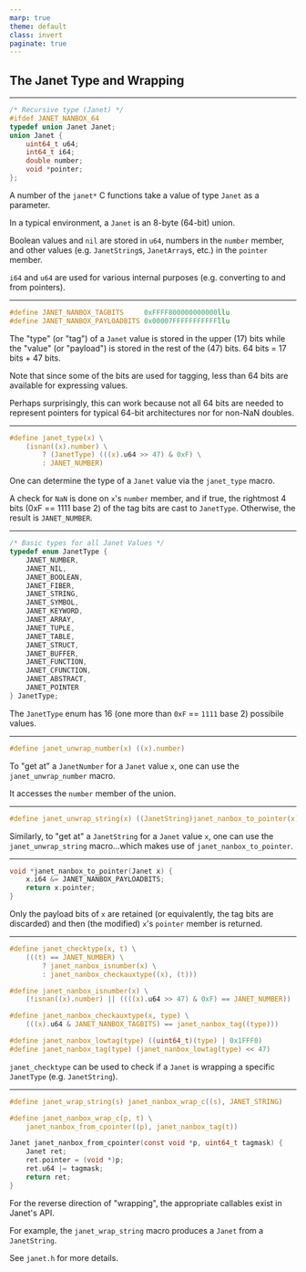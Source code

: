 ```yaml
---
marp: true
theme: default
class: invert
paginate: true
---
```


## The Janet Type and Wrapping

---

```c
/* Recursive type (Janet) */
#ifdef JANET_NANBOX_64
typedef union Janet Janet;
union Janet {
    uint64_t u64;
    int64_t i64;
    double number;
    void *pointer;
};
```

A number of the `janet*` C functions take a value of type `Janet` as a parameter.

In a typical environment, a `Janet` is an 8-byte (64-bit) union.

Boolean values and `nil` are stored in `u64`, numbers in the `number` member, and other values (e.g. `JanetString`s, `JanetArray`s, etc.) in the `pointer` member.

`i64` and `u64` are used for various internal purposes (e.g. converting to and from pointers).

---

```c
#define JANET_NANBOX_TAGBITS     0xFFFF800000000000llu
#define JANET_NANBOX_PAYLOADBITS 0x00007FFFFFFFFFFFllu
```

The "type" (or "tag") of a `Janet` value is stored in the upper (17) bits while the "value" (or "payload") is stored in the rest of the (47) bits.  64 bits = 17 bits + 47 bits.

Note that since some of the bits are used for tagging, less than 64 bits are available for expressing values.

Perhaps surprisingly, this can work because not all 64 bits are needed to represent pointers for typical 64-bit architectures nor for non-NaN doubles.

---

```c
#define janet_type(x) \
    (isnan((x).number) \
        ? (JanetType) (((x).u64 >> 47) & 0xF) \
        : JANET_NUMBER)
```

One can determine the type of a `Janet` value via the `janet_type` macro.

A check for `NaN` is done on `x`'s `number` member, and if true, the rightmost 4 bits (0xF == 1111 base 2) of the tag bits are cast to `JanetType`.  Otherwise, the result is `JANET_NUMBER`.

---

```c
/* Basic types for all Janet Values */
typedef enum JanetType {
    JANET_NUMBER,
    JANET_NIL,
    JANET_BOOLEAN,
    JANET_FIBER,
    JANET_STRING,
    JANET_SYMBOL,
    JANET_KEYWORD,
    JANET_ARRAY,
    JANET_TUPLE,
    JANET_TABLE,
    JANET_STRUCT,
    JANET_BUFFER,
    JANET_FUNCTION,
    JANET_CFUNCTION,
    JANET_ABSTRACT,
    JANET_POINTER
} JanetType;
```

The `JanetType` enum has 16 (one more than `0xF` == `1111` base 2) possibile values.

---

```c
#define janet_unwrap_number(x) ((x).number)
```

To "get at" a `JanetNumber` for a `Janet` value `x`, one can use the `janet_unwrap_number` macro.

It accesses the `number` member of the union.

---

```c
#define janet_unwrap_string(x) ((JanetString)janet_nanbox_to_pointer(x))
```

Similarly, to "get at" a `JanetString` for a `Janet` value `x`, one can use the `janet_unwrap_string` macro...which makes use of `janet_nanbox_to_pointer`.

---

```c
void *janet_nanbox_to_pointer(Janet x) {
    x.i64 &= JANET_NANBOX_PAYLOADBITS;
    return x.pointer;
}
```

Only the payload bits of `x` are retained (or equivalently, the tag bits are discarded) and then (the modified) `x`'s `pointer` member is returned.

---

```c
#define janet_checktype(x, t) \
    (((t) == JANET_NUMBER) \
        ? janet_nanbox_isnumber(x) \
        : janet_nanbox_checkauxtype((x), (t)))
```

```c
#define janet_nanbox_isnumber(x) \
    (!isnan((x).number) || ((((x).u64 >> 47) & 0xF) == JANET_NUMBER))
```

```c
#define janet_nanbox_checkauxtype(x, type) \
    (((x).u64 & JANET_NANBOX_TAGBITS) == janet_nanbox_tag((type)))
```

```c
#define janet_nanbox_lowtag(type) ((uint64_t)(type) | 0x1FFF0)
#define janet_nanbox_tag(type) (janet_nanbox_lowtag(type) << 47)
```

`janet_checktype` can be used to check if a `Janet` is wrapping a specific `JanetType` (e.g. `JanetString`).

---

```c
#define janet_wrap_string(s) janet_nanbox_wrap_c((s), JANET_STRING)
```

```c
#define janet_nanbox_wrap_c(p, t) \
    janet_nanbox_from_cpointer((p), janet_nanbox_tag(t))
```

```c
Janet janet_nanbox_from_cpointer(const void *p, uint64_t tagmask) {
    Janet ret;
    ret.pointer = (void *)p;
    ret.u64 |= tagmask;
    return ret;
}
```

For the reverse direction of "wrapping", the appropriate callables exist in Janet's API.

For example, the `janet_wrap_string` macro produces a `Janet` from a `JanetString`.

See `janet.h` for more details.


